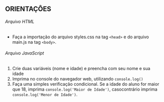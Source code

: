 ## ORIENTAÇÔES

###### Arquivo HTML
 - Faça a importação do arquivo styles.css na tag `<head>` e do arquivo main.js na tag `<body>`.
 
###### Arquivo JavaScript
1. Crie duas variáveis (nome e idade) e preencha com seu nome e sua idade
2. Imprima no console do navegador web, utilizando `console.log()`
3. Faça uma simples verificação condicional. Se a idade do aluno for maior que 18, imprima `console.log('Maior de Idade')`, casocontrário imprima `console.log('Menor de Idade')`.